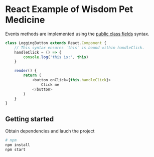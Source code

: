 # React Example of Wisdom Pet Medicine #

Events methods are implemented using the [public class fields](https://babeljs.io/docs/plugins/transform-class-properties/) syntax.

```javascript
class LoggingButton extends React.Component {
    // This syntax ensures `this` is bound within handleClick.
    handleClick = () => {
        console.log('this is:', this)
    }

    render() {
        return (
            <button onClick={this.handleClick}>
                Click me
            </button>
        )
    }
}
```


## Getting started ##

Obtain dependencies and lauch the project

```sh
# npm
npm install
npm start
```

